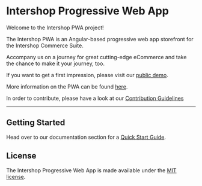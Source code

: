 # Intershop Progressive Web App

Welcome to the Intershop PWA project!

The Intershop PWA is an Angular-based progressive web app storefront for the Intershop Commerce Suite.

Accompany us on a journey for great cutting-edge eCommerce and take the chance to make it your journey, too.

If you want to get a first impression, please visit our [public demo](https://intershoppwa.azurewebsites.net/home).

More information on the PWA can be found [here](https://www.intershop.com/en/progressive-web-app).

In order to contribute, please have a look at our [Contribution Guidelines](./CONTRIBUTING.md)

---

## Getting Started

Head over to our documentation section for a [Quick Start Guide](./docs/guides/getting-started.md).

## License

The Intershop Progressive Web App is made available under the [MIT license](./LICENSE).
